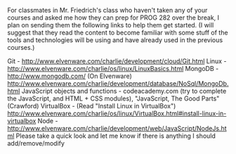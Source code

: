 
   For classmates in Mr. Friedrich's class who haven't taken any of your courses and asked me how they can prep for PROG 282 over the break, I plan on sending them the following links to help them get started.
(I will suggest that they read the content to become familiar with some stuff of the tools and technologies will be using and have already used in the previous courses.)

Git - http://www.elvenware.com/charlie/development/cloud/Git.html 
Linux - http://www.elvenware.com/charlie/os/linux/LinuxBasics.html 
MongoDB - 
http://www.mongodb.com/ 
(On Elvenware) http://www.elvenware.com/charlie/development/database/NoSql/MongoDb.html 
JavaScript objects and functions - 
codeacademy.com  (try to complete the JavaScript, and HTML + CSS modules), 
"JavaScript, The Good Parts" (Crawford)
VirtualBox - (Read "Install Linux in VirtualBox") http://www.elvenware.com/charlie/os/linux/VirtualBox.html#install-linux-in-virtualbox 
Node - http://www.elvenware.com/charlie/development/web/JavaScript/NodeJs.html
Please take a quick look and let me know if there is anything I should add/remove/modify